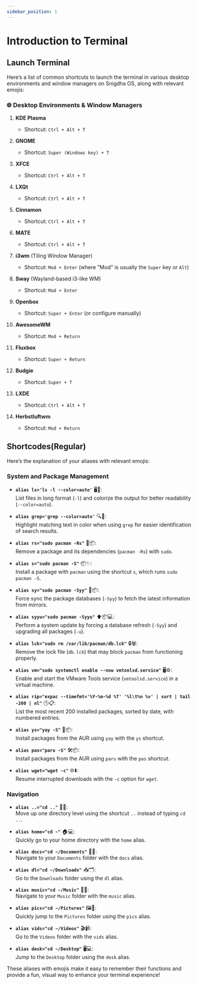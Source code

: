 ```yaml
---
sidebar_position: 1
---
```


# Introduction to Terminal

## Launch Terminal
Here’s a list of common shortcuts to launch the terminal in various desktop environments and window managers on Snigdha OS, along with relevant emojis:

### 🌐 **Desktop Environments & Window Managers**

1. **KDE Plasma**  
   - Shortcut: `Ctrl + Alt + T`  
   

2. **GNOME**  
   - Shortcut: `Super (Windows key) + T`  
   

3. **XFCE**  
   - Shortcut: `Ctrl + Alt + T`  
   

4. **LXQt**  
   - Shortcut: `Ctrl + Alt + T`  
   

5. **Cinnamon**  
   - Shortcut: `Ctrl + Alt + T`  
   

6. **MATE**  
   - Shortcut: `Ctrl + Alt + T`  
   

7. **i3wm** (Tiling Window Manager)  
   - Shortcut: `Mod + Enter` (where "Mod" is usually the `Super` key or `Alt`)  
   

8. **Sway** (Wayland-based i3-like WM)  
   - Shortcut: `Mod + Enter`  
   

9. **Openbox**  
   - Shortcut: `Super + Enter` (or configure manually)  
   

10. **AwesomeWM**  
    - Shortcut: `Mod + Return`  
    

11. **Fluxbox**  
    - Shortcut: `Super + Return`  
    

12. **Budgie**  
    - Shortcut: `Super + T`  
    

13. **LXDE**  
    - Shortcut: `Ctrl + Alt + T`  
    

14. **Herbstluftwm**  
    - Shortcut: `Mod + Return`  

## Shortcodes(Regular)

Here’s the explanation of your aliases with relevant emojis:

### System and Package Management

- **`alias ls='ls -l --color=auto'`** 🖥️🌈:  
  List files in long format (`-l`) and colorize the output for better readability (`--color=auto`).

- **`alias grep='grep --color=auto'`** 🔍🌈:  
  Highlight matching text in color when using `grep` for easier identification of search results.

- **`alias rs="sudo pacman -Rs"`** 🚫📦:  
  Remove a package and its dependencies (`pacman -Rs`) with `sudo`.

- **`alias s="sudo pacman -S"`** 📦✨:  
  Install a package with `pacman` using the shortcut `s`, which runs `sudo pacman -S`.

- **`alias sy="sudo pacman -Syy"`** 🔄📦:  
  Force sync the package databases (`-Syy`) to fetch the latest information from mirrors.

- **`alias syyu="sudo pacman -Syyu"`** ⬆️📦💻:  
  Perform a system update by forcing a database refresh (`-Syy`) and upgrading all packages (`-u`).

- **`alias lck="sudo rm /var/lib/pacman/db.lck"`** 🔒🗑️:  
  Remove the lock file (`db.lck`) that may block `pacman` from functioning properly.

- **`alias vm="sudo systemctl enable --now vmtoolsd.service"`** 🖥️⚙️:  
  Enable and start the VMware Tools service (`vmtoolsd.service`) in a virtual machine.

- **`alias rip="expac --timefmt='%Y-%m-%d %T' '%l\t%n %v' | sort | tail -200 | nl"`** 🕒📋:  
  List the most recent 200 installed packages, sorted by date, with numbered entries.

- **`alias ys="yay -S"`** 🚀📦:  
  Install packages from the AUR using `yay` with the `ys` shortcut.

- **`alias pas="paru -S"`** 🛠️📦:  
  Install packages from the AUR using `paru` with the `pas` shortcut.

- **`alias wget="wget -c"`** 🌐⬇️:  
  Resume interrupted downloads with the `-c` option for `wget`.

### Navigation

- **`alias ..="cd .."`** 🔼📁:  
  Move up one directory level using the shortcut `..` instead of typing `cd ..`.

- **`alias home="cd ~"`** 🏠💻:  
  Quickly go to your home directory with the `home` alias.

- **`alias docs="cd ~/Documents"`** 📂📝:  
  Navigate to your `Documents` folder with the `docs` alias.

- **`alias dl="cd ~/Downloads"`** 📥🗂️:  
  Go to the `Downloads` folder using the `dl` alias.

- **`alias music="cd ~/Music"`** 🎵🎶:  
  Navigate to your `Music` folder with the `music` alias.

- **`alias pics="cd ~/Pictures"`** 🖼️📸:  
  Quickly jump to the `Pictures` folder using the `pics` alias.

- **`alias vids="cd ~/Videos"`** 🎬📹:  
  Go to the `Videos` folder with the `vids` alias.

- **`alias desk="cd ~/Desktop"`** 🖥️💻:  
  Jump to the `Desktop` folder using the `desk` alias.

These aliases with emojis make it easy to remember their functions and provide a fun, visual way to enhance your terminal experience!